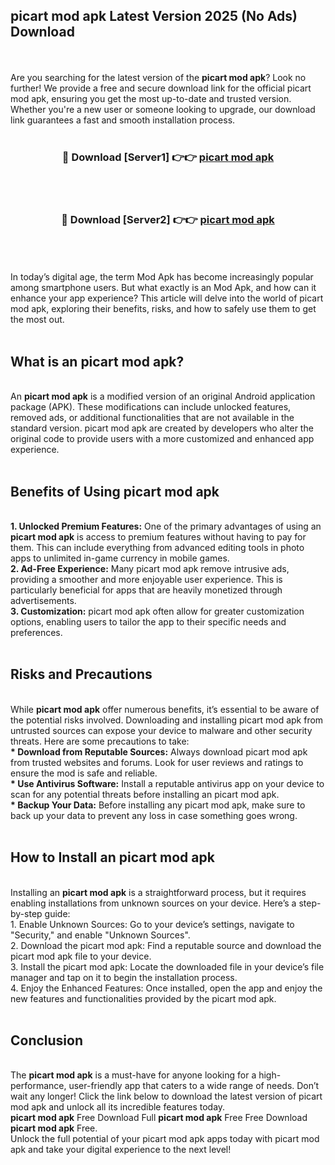 ## picart mod apk Latest Version 2025 (No Ads) Download
<br><br>
Are you searching for the latest version of the <strong>picart mod apk</strong>? Look no further! We provide a free and secure download link for the official picart mod apk, ensuring you get the most up-to-date and trusted version. Whether you're a new user or someone looking to upgrade, our download link guarantees a fast and smooth installation process.
<br>
<br>
<div align="center">
<h3>🔴 Download [Server1] 👉👉 <a href="https://modyolo.store/picart_mod_apk">picart mod apk</a></h3><br>
<br>
<h3>🔴 Download [Server2] 👉👉 <a href="https://modyolo.store/picart_mod_apk">picart mod apk</a></h3><br>
</div>
<br>
<br>
In today’s digital age, the term Mod Apk has become increasingly popular among smartphone users. But what exactly is an Mod Apk, and how can it enhance your app experience? This article will delve into the world of picart mod apk, exploring their benefits, risks, and how to safely use them to get the most out.
<br>
<br>
<h2>What is an picart mod apk?</h2>
<br>
An <strong>picart mod apk</strong> is a modified version of an original Android application package (APK). These modifications can include unlocked features, removed ads, or additional functionalities that are not available in the standard version. picart mod apk are created by developers who alter the original code to provide users with a more customized and enhanced app experience.
<br>
<br>
<h2>Benefits of Using picart mod apk</h2>
<br>
<strong> 1. Unlocked Premium Features:</strong> One of the primary advantages of using an <strong>picart mod apk</strong> is access to premium features without having to pay for them. This can include everything from advanced editing tools in photo apps to unlimited in-game currency in mobile games.
<br>
<strong> 2. Ad-Free Experience:</strong> Many picart mod apk remove intrusive ads, providing a smoother and more enjoyable user experience. This is particularly beneficial for apps that are heavily monetized through advertisements.
<br>
<strong> 3. Customization:</strong> picart mod apk often allow for greater customization options, enabling users to tailor the app to their specific needs and preferences.
<br>
<br>
<h2>Risks and Precautions</h2>
<br>
While <strong>picart mod apk</strong> offer numerous benefits, it’s essential to be aware of the potential risks involved. Downloading and installing picart mod apk from untrusted sources can expose your device to malware and other security threats. Here are some precautions to take:
<br>
<strong> * Download from Reputable Sources:</strong> Always download picart mod apk from trusted websites and forums. Look for user reviews and ratings to ensure the mod is safe and reliable.
<br>
<strong> * Use Antivirus Software:</strong> Install a reputable antivirus app on your device to scan for any potential threats before installing an picart mod apk.
<br>
<strong> * Backup Your Data:</strong> Before installing any picart mod apk, make sure to back up your data to prevent any loss in case something goes wrong.
<br>
<br>
<h2>How to Install an picart mod apk</h2>
<br>
Installing an <strong>picart mod apk</strong> is a straightforward process, but it requires enabling installations from unknown sources on your device. Here’s a step-by-step guide:
<br>
 1. Enable Unknown Sources: Go to your device’s settings, navigate to "Security," and enable "Unknown Sources".
<br>
 2. Download the picart mod apk: Find a reputable source and download the picart mod apk file to your device.
<br>
 3. Install the picart mod apk: Locate the downloaded file in your device’s file manager and tap on it to begin the installation process.
<br>
 4. Enjoy the Enhanced Features: Once installed, open the app and enjoy the new features and functionalities provided by the picart mod apk.
<br>
<br>
<h2><strong>Conclusion</strong></h2>
<br>
The <strong>picart mod apk</strong> is a must-have for anyone looking for a high-performance, user-friendly app that caters to a wide range of needs. Don’t wait any longer! Click the link below to download the latest version of picart mod apk and unlock all its incredible features today.
<br>
<strong>picart mod apk</strong> Free Download Full <strong>picart mod apk</strong> Free Free Download <strong>picart mod apk</strong> Free.
<br>
Unlock the full potential of your picart mod apk apps today with picart mod apk and take your digital experience to the next level!

